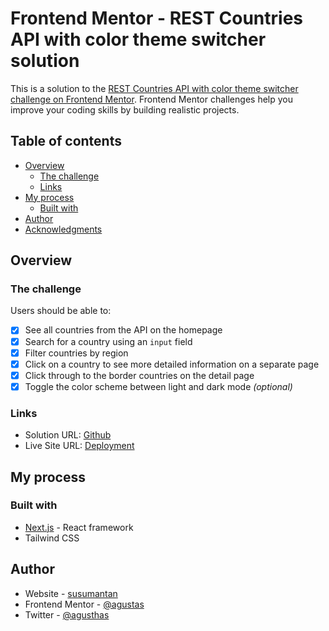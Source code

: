 # Frontend Mentor - REST Countries API with color theme switcher solution

This is a solution to the [REST Countries API with color theme switcher challenge on Frontend Mentor](https://www.frontendmentor.io/challenges/rest-countries-api-with-color-theme-switcher-5cacc469fec04111f7b848ca). Frontend Mentor challenges help you improve your coding skills by building realistic projects.

## Table of contents

- [Overview](#overview)
  - [The challenge](#the-challenge)
  - [Links](#links)
- [My process](#my-process)
  - [Built with](#built-with)
- [Author](#author)
- [Acknowledgments](#acknowledgments)

## Overview

### The challenge

Users should be able to:

- [x] See all countries from the API on the homepage
- [x] Search for a country using an `input` field
- [x] Filter countries by region
- [x] Click on a country to see more detailed information on a separate page
- [x] Click through to the border countries on the detail page
- [x] Toggle the color scheme between light and dark mode _(optional)_

### Links

- Solution URL: [Github](https://github.com/agusthas/FEM_rest-countries-api)
- Live Site URL: [Deployment](https://susumantan-rest-countries-api.vercel.app/)

## My process

### Built with

- [Next.js](https://nextjs.org/) - React framework
- Tailwind CSS

## Author

- Website - [susumantan](https://susumantan.notion.site)
- Frontend Mentor - [@agustas](https://www.frontendmentor.io/profile/agusthas)
- Twitter - [@agusthas](https://www.twitter.com/agusthas)
